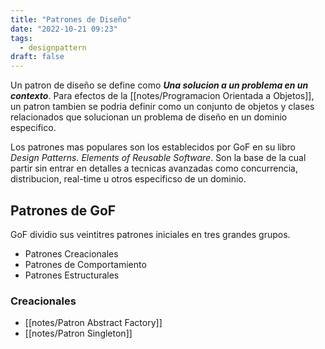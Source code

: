 ```yaml
---
title: "Patrones de Diseño"
date: "2022-10-21 09:23"
tags: 
  - designpattern
draft: false
---
```

Un patron de diseño se define como ***Una solucion a un problema en un contexto***. Para efectos de la [[notes/Programacion Orientada a Objetos]], un patron tambien se podria definir como un conjunto de objetos y clases relacionados que solucionan un problema de diseño en un dominio especifico.

Los patrones mas populares son los establecidos por GoF en su libro *Design Patterns. Elements of Reusable Software*. Son la base de la cual partir sin entrar en detalles a tecnicas avanzadas como concurrencia, distribucion, real-time u otros especificso de un dominio.

## Patrones de GoF
GoF dividio sus veintitres patrones iniciales en tres grandes grupos.
- Patrones Creacionales
- Patrones de Comportamiento
- Patrones Estructurales

### Creacionales
- [[notes/Patron Abstract Factory]]
- [[notes/Patron Singleton]]
